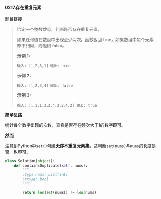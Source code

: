 #### 0217.存在重复元素

[题目链接](https://leetcode-cn.com/problems/contains-duplicate/)

> 给定一个整数数组，判断是否存在重复元素。
>
> 如果任何值在数组中出现至少两次，函数返回 true。如果数组中每个元素都不相同，则返回 false。
>
> **示例 1:**
>
> `
> 输入: [1,2,3,1]
> 输出: true
> `
>
> **示例 2:**
>
> `
> 输入: [1,2,3,4]
> 输出: false
> `
>
> **示例 3:**
>
> `
> 输入: [1,1,1,3,3,4,3,2,4,2]
> 输出: true
> `

**简单思路**

统计每个数字出现的次数，查看是否存在频次大于1的数字即可。

**然而**

注意到Python中`set()`创建**无序不重复元素集**，故判断`set(nums)`与`nums`的长度是否一致即可。

```python
class Solution(object):
    def containsDuplicate(self, nums):
        """
        :type nums: List[int]
        :rtype: bool
        """
        
        return len(set(nums)) != len(nums)
```

